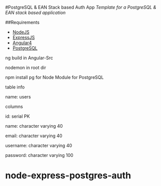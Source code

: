 #PostgreSQL & EAN Stack based Auth App
_Template for a PostgreSQL & EAN stack based application_

##Requirements
* [NodeJS](https://nodejs.org/)
* [ExpressJS](https://expressjs.com/)
* [Angular4](https://angular.io/)
* [PostgreSQL](https://www.postgresql.org/)

ng build in Angular-Src

nodemon in root dir


npm install pg for Node Module for PostgreSQL


table info

name: users

columns

id: serial PK

name: character varying 40

email: character varying 40

username: character varying 40

password: character varying 100
# node-express-postgres-auth
